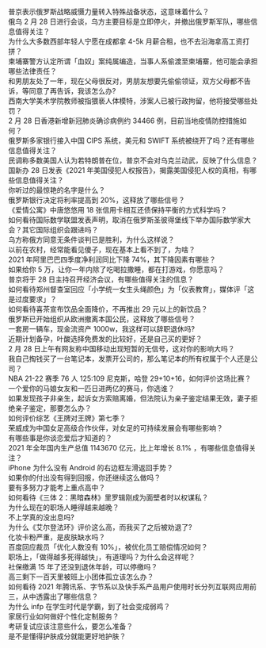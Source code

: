 普京表示俄罗斯战略威慑力量转入特殊战备状态，这意味着什么？  
俄乌 2 月 28 日进行会谈，乌方主要目标是立即停火，并撤出俄罗斯军队，哪些信息值得关注？  
为什么大多数西部年轻人宁愿在成都拿 4-5k 月薪合租，也不去沿海拿高工资打拼？  
柬埔寨警方认定所谓「血奴」案纯属编造，当事人系偷渡至柬埔寨，他可能会承担哪些法律责任？  
和男朋友处了一年，现在父母很反对，男朋友想要先偷偷领证，双方父母都不告诉，等同意了再告诉，我该怎么办?  
西南大学美术学院教师被指猥亵人体模特，涉案人已被行政拘留，他将接受哪些处罚？  
2 月 28 日香港新增新冠肺炎确诊病例约 34466 例，目前当地疫情防控措施如何？  
俄罗斯多家银行接入中国 CIPS 系统，美元和 SWIFT 系统被绕开了吗？还有哪些信息值得关注？  
民调称多数美国人认为若特朗普在位，普京不会对乌克兰动武，反映了什么信息？  
国新办 28 日发表《2021 年美国侵犯人权报告》，揭露美国侵犯人权的真相，有哪些信息值得关注？  
你听过的最惊艳的名字是什么？  
俄罗斯银行决定将利率提高到 20%，这释放了哪些信号？  
《爱情公寓》中唐悠悠用 18 张信用卡相互还债保持平衡的方式科学吗？  
如何看待国际数学联盟发表声明，取消在俄罗斯圣彼得堡线下举办国际数学家大会？其它国际组织会跟进吗？  
乌方称俄方同意无条件谈判已是胜利，为什么这样说？  
以前在农村，经常能看见傻子，现在基本上看不到了，为啥？  
2021 年阿里巴巴四季度净利润同比下降 74%，其下降因素有哪些？  
如果给你 5 万，让你一年内除了吃喝拉撒睡，都在打游戏，你愿意吗？  
普京将于 28 日主持召开经济会议，有哪些值得关注的信息？  
如何看待郑州督查室回应「小学统一女生头绳颜色」为「仪表教育」，媒体评「这是过度要求」？  
如何看待喜茶宣布饮品全面降价，不再推出 29 元以上的新饮品？  
俄罗斯已开始组织从欧洲撤离本国公民，这释放了哪些信号？  
一套房一辆车，现金流资产 1000w，我这样可以辞职退休吗?  
近期计划备孕，叶酸选择免费发的比较好，还是自己买的更好？  
2 月 28 日上午有网友称中国移动出现短暂的无信号，这对你的影响大吗？  
我自己掏钱买了一台笔记本，发票开公司的，那么笔记本的所有权属于个人还是公司？  
NBA 21-22 赛季 76 人 125:109 尼克斯，哈登 29+10+16，如何评价这场比赛？  
一个爱你的马娘女友和一匹日进两亿的赛马，你选谁？  
如果发现孩子非亲生，起诉女方索赔离婚，但法院认为亲子鉴定结果无效，妻子拒绝亲子鉴定，那要怎么办？  
如何评价综艺《王牌对王牌》第七季？  
荣威成为中国女足高级合作伙伴，对女足的可持续发展会有哪些影响？  
有哪些事是你谈恋爱后才知道的？  
2021 年全年国内生产总值 1143670 亿元，比上年增长 8.1% ，有哪些信息值得关注？  
iPhone 为什么没有 Android 的右边框左滑返回手势？  
如果你的付出没有得到回报，你还继续这么做吗？  
要有多努力才能考上重点高中？  
如何看待《三体 2：黑暗森林》里罗辑刚成为面壁者时以权谋私？  
为什么现在的职场人睡得越来越晚？  
不上学真的没出息吗?  
为什么《艾尔登法环》评价这么高，而我买了之后被劝退了?  
化妆卡粉严重，是皮肤缺水吗？  
百度回应裁员「优化人数没有 10%」，被优化员工赔偿情况如何？  
职场上，「做得越多死得越快」，有道理吗？为什么会这样呢？  
社保缴满 15 年了还没到退休年龄，可以停缴吗？  
高三剩下一百天里被班上小团体孤立该怎么办？  
如何看待 2021 年腾讯系、字节系以及快手系产品用户使用时长分列互联网应用前三，从中透露出了哪些信息？  
为什么 infp 在学生时代是学霸，到了社会变成弱鸡？  
家居行业如何做好个性化定制服务？  
考研复试应该注意些什么，要怎么准备？  
是不是懂得护肤成分就能更好地护肤？  
